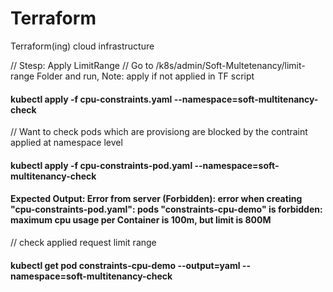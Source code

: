 # Terraform
Terraform(ing) cloud infrastructure


// Stesp: Apply LimitRange 
// Go to /k8s/admin/Soft-Multetenancy/limit-range Folder and run,
Note: apply if not applied in TF script 
#### kubectl apply -f cpu-constraints.yaml --namespace=soft-multitenancy-check

// Want to check pods which are provisiong are blocked by the contraint applied at namespace level 
#### kubectl apply -f cpu-constraints-pod.yaml --namespace=soft-multitenancy-check

#### Expected Output: Error from server (Forbidden): error when creating "cpu-constraints-pod.yaml": pods "constraints-cpu-demo" is forbidden: maximum cpu usage per Container is 100m, but limit is 800M

// check applied request limit range 
#### kubectl get pod constraints-cpu-demo --output=yaml --namespace=soft-multitenancy-check
